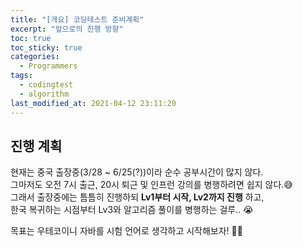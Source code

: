 ```yaml
---
title: "[개요] 코딩테스트 준비계획"
excerpt: "앞으로의 진행 방향"
toc: true
toc_sticky: true
categories:
  - Programmers
tags:
  - codingtest
  - algorithm
last_modified_at: 2021-04-12 23:11:20
---
```


## 진행 계획 
현재는 중국 출장중(3/28 ~ 6/25(?))이라 순수 공부시간이 많지 않다.  
그마저도 오전 7시 출근, 20시 퇴근 및 인프런 강의를 병행하려면 쉽지 않다.😅  
그래서 출장중에는 틈틈히 진행하되 **Lv1부터 시작, Lv2까지 진행** 하고,   
한국 복귀하는 시점부터 Lv3와 알고리즘 풀이를 병행하는 걸루.. 😭
  
목표는 우테코이니 자바를 시험 언어로 생각하고 시작해보자! 🏃🏻  